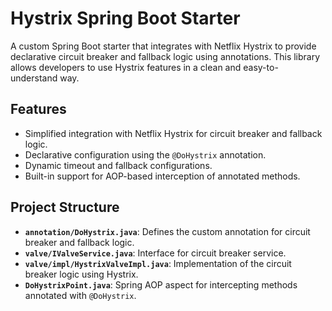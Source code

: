 # Hystrix Spring Boot Starter

A custom Spring Boot starter that integrates with Netflix Hystrix to provide declarative circuit breaker and fallback logic using annotations. This library allows developers to use Hystrix features in a clean and easy-to-understand way.

## Features

- Simplified integration with Netflix Hystrix for circuit breaker and fallback logic.
- Declarative configuration using the `@DoHystrix` annotation.
- Dynamic timeout and fallback configurations.
- Built-in support for AOP-based interception of annotated methods.

## Project Structure
- **`annotation/DoHystrix.java`**: Defines the custom annotation for circuit breaker and fallback logic.
- **`valve/IValveService.java`**: Interface for circuit breaker service.
- **`valve/impl/HystrixValveImpl.java`**: Implementation of the circuit breaker logic using Hystrix.
- **`DoHystrixPoint.java`**: Spring AOP aspect for intercepting methods annotated with `@DoHystrix`.

